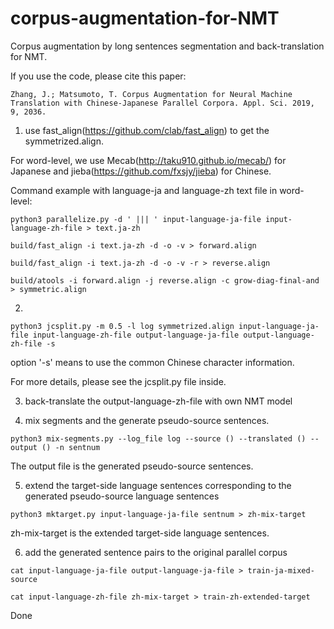 # corpus-augmentation-for-NMT

Corpus augmentation by long sentences segmentation and back-translation for NMT.

If you use the code, please cite this paper:
```
Zhang, J.; Matsumoto, T. Corpus Augmentation for Neural Machine Translation with Chinese-Japanese Parallel Corpora. Appl. Sci. 2019, 9, 2036.
```
1. use fast_align(https://github.com/clab/fast_align) to get the symmetrized.align.

For word-level, we use Mecab(http://taku910.github.io/mecab/) for Japanese and jieba(https://github.com/fxsjy/jieba) for Chinese.

Command example with language-ja and language-zh text file in word-level:

```
python3 parallelize.py -d ' ||| ' input-language-ja-file input-language-zh-file > text.ja-zh

build/fast_align -i text.ja-zh -d -o -v > forward.align

build/fast_align -i text.ja-zh -d -o -v -r > reverse.align

build/atools -i forward.align -j reverse.align -c grow-diag-final-and > symmetric.align
```

2. 
```
python3 jcsplit.py -m 0.5 -l log symmetrized.align input-language-ja-file input-language-zh-file output-language-ja-file output-language-zh-file -s 
```

option '-s' means to use the common Chinese character information.

For more details, please see the jcsplit.py file inside.

3. back-translate the output-language-zh-file with own NMT model

4. mix segments and the generate pseudo-source sentences.

```
python3 mix-segments.py --log_file log --source () --translated () --output () -n sentnum
```

The output file is the generated pseudo-source sentences.

5. extend the target-side language sentences corresponding to the generated pseudo-source language sentences

```
python3 mktarget.py input-language-ja-file sentnum > zh-mix-target
```

zh-mix-target is the extended target-side language sentences.

6. add the generated sentence pairs to the original parallel corpus

```
cat input-language-ja-file output-language-ja-file > train-ja-mixed-source

cat input-language-zh-file zh-mix-target > train-zh-extended-target 
```

Done
